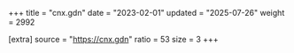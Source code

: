 +++
title = "cnx.gdn"
date = "2023-02-01"
updated = "2025-07-26"
weight = 2992

[extra]
source = "https://cnx.gdn"
ratio = 53
size = 3
+++
